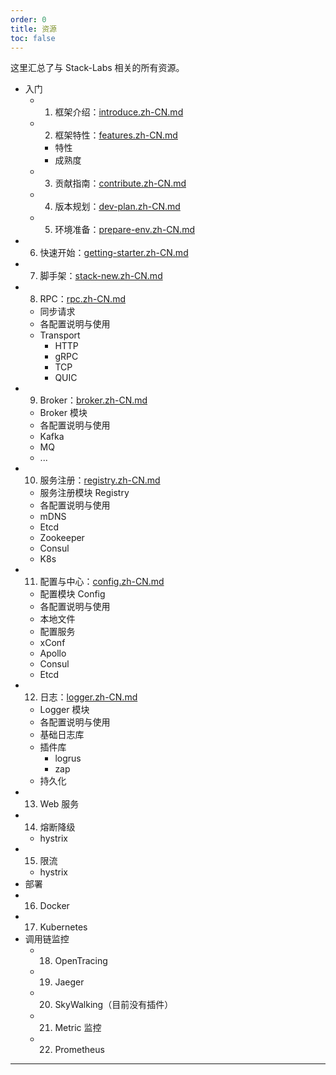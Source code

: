 ```yaml
---
order: 0
title: 资源
toc: false
---
```


这里汇总了与 Stack-Labs 相关的所有资源。

- 入门
  - 1. 框架介绍：[introduce.zh-CN.md](stack-rpc/introduce.zh-CN.md)
  - 2. 框架特性：[features.zh-CN.md](stack-rpc/features.zh-CN.md)
    - 特性
    - 成熟度
  - 3. 贡献指南：[contribute.zh-CN.md](stack-rpc/contribute.zh-CN.md)
  - 4. 版本规划：[dev-plan.zh-CN.md](stack-rpc/dev-plan.zh-CN.md)
  - 5. 环境准备：[prepare-env.zh-CN.md](stack-rpc/prepare-env.zh-CN.md)
- 6. 快速开始：[getting-starter.zh-CN.md](stack-rpc/getting-starter.zh-CN.md)
- 7. 脚手架：[stack-new.zh-CN.md](stack-rpc/stack-new.zh-CN.md)
- 8. RPC：[rpc.zh-CN.md](stack-rpc/rpc.zh-CN.md)
  - 同步请求
  - 各配置说明与使用
  - Transport
    - HTTP
    - gRPC
    - TCP
    - QUIC
- 9. Broker：[broker.zh-CN.md](stack-rpc/broker.zh-CN.md)
  - Broker 模块
  - 各配置说明与使用
  - Kafka
  - MQ
  - ...
- 10. 服务注册：[registry.zh-CN.md](stack-rpc/registry.zh-CN.md)
  - 服务注册模块 Registry
  - 各配置说明与使用
  - mDNS
  - Etcd
  - Zookeeper
  - Consul
  - K8s
- 11. 配置与中心：[config.zh-CN.md](stack-rpc/config.zh-CN.md)
  - 配置模块 Config
  - 各配置说明与使用
  - 本地文件
  - 配置服务
  - xConf
  - Apollo
  - Consul
  - Etcd
- 12. 日志：[logger.zh-CN.md](stack-rpc/logger.zh-CN.md)
  - Logger 模块
  - 各配置说明与使用
  - 基础日志库
  - 插件库
    - logrus
    - zap
  - 持久化
- 13. Web 服务
- 14. 熔断降级
  - hystrix
- 15. 限流
  - hystrix
- 部署
- 16. Docker
- 17. Kubernetes
- 调用链监控
  - 18. OpenTracing
  - 19. Jaeger
  - 20. SkyWalking（目前没有插件）
  - 21. Metric 监控
  - 22. Prometheus

---
